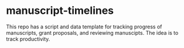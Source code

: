 # manuscript-timelines
This repo has a script and data template for tracking progress of manuscripts, grant proposals, and reviewing manuscipts. The idea is to track productivity.
